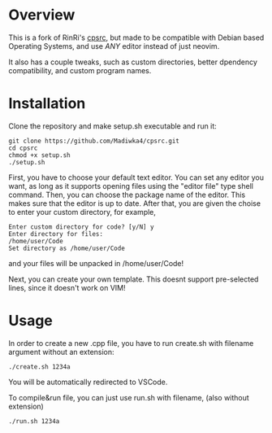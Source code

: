 # Overview

This is a fork of RinRi's <a href="https://github.com/RinRi-D/cpsrc">cpsrc</a>, but made to be compatible with Debian based Operating Systems, and use *ANY* editor instead of just neovim. 

It also has a couple tweaks, such as custom directories, better dpendency compatibility, and custom program names.

# Installation

Clone the repository and make setup.sh executable and run it:

```shell
git clone https://github.com/Madiwka4/cpsrc.git
cd cpsrc
chmod +x setup.sh
./setup.sh
```
First, you have to choose your default text editor. You can set any editor you want, as long as it supports opening files using the "editor file" type shell command. 
Then, you can choose the package name of the editor. This makes sure that the editor is up to date. 
After that, you are given the choise to enter your custom directory, for example, 

```
Enter custom directory for code? [y/N] y
Enter directory for files:
/home/user/Code
Set directory as /home/user/Code

```
and your files will be unpacked in /home/user/Code!

Next, you can create your own template. This doesnt support pre-selected lines, since it doesn't work on VIM!

# Usage

In order to create a new .cpp file, you have to run create.sh with filename argument without an extension:

```shell
./create.sh 1234a
```

You will be automatically redirected to VSCode.

To compile&run file, you can just use run.sh with filename, (also without extension)

```shell
./run.sh 1234a
```
